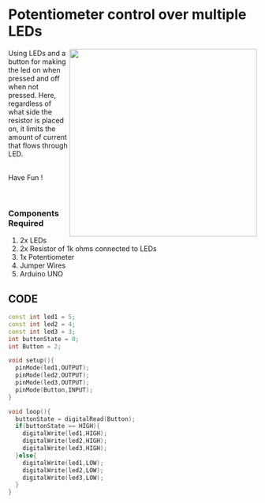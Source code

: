 <h1>Potentiometer control over multiple LEDs</h1>

<div>
    <img width=380 align=right src="https://github.com/Curovearth/Dive-into-Electronics/blob/main/Basics%202/03-Button%20controlling%203%20LEDs/button%20and%20LEDs.png">
    <p>Using LEDs and a button for making the led on when pressed and off when not pressed. Here, regardless of what side the resistor is placed on, it limits the amount of current that flows through LED.<br><br>
        
      
  Have Fun !</p><br>
    
  <h3>Components Required</h3>
  <ol>
    <li>2x LEDs</li>
    <li>2x Resistor of 1k ohms connected to LEDs</li>
    <li>1x Potentiometer</li>
    <li>Jumper Wires</li>
    <li>Arduino UNO</li>
  </ol>
    
</div>


  
## CODE
```C++
const int led1 = 5;
const int led2 = 4;
const int led3 = 3;
int buttonState = 0;
int Button = 2;

void setup(){
  pinMode(led1,OUTPUT);
  pinMode(led2,OUTPUT);
  pinMode(led3,OUTPUT);
  pinMode(Button,INPUT);
}

void loop(){
  buttonState = digitalRead(Button);
  if(buttonState == HIGH){
    digitalWrite(led1,HIGH);
    digitalWrite(led2,HIGH);
    digitalWrite(led3,HIGH);
  }else{
    digitalWrite(led1,LOW);
    digitalWrite(led2,LOW);
    digitalWrite(led3,LOW);
  }
}

```
